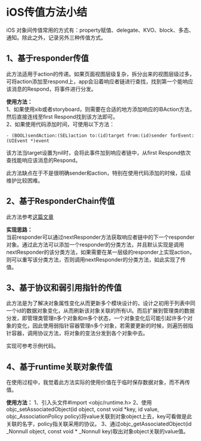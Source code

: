 # iOS传值方法小结

iOS 对象间传值常用的方式有：property赋值、delegate、KVO、block、多态、通知。除此之外，记录另外三种传值方式。

## 1、基于responder传值

此方法适用于action的传递。如果页面视图层级复杂，拆分出来的视图层级过多，可将action添加至respond上，app会沿着响应者链进行查找，找到第一个能响应该消息的Respond，将事件进行分发。

**使用方法：**	
1、如果使用xib或者storyboard，则需要在合适的地方添加响应的IBAction方法，然后直接连线至first Respond找到该方法即可。		
2、如果使用代码添加时间，可使用以下方法：

	- (BOOL)sendAction:(SEL)action to:(id)target from:(id)sender forEvent:(UIEvent *)event

该方法当target设置为nil时，会将此事件加到响应者链中，从first Respond依次查找能响应该消息的Respond。

此方法缺点在于不是很明确sender和action，特别在使用代码添加的时候，后续维护比较困难。

## 2、基于ResponderChain传值

此方法参考[这篇文章](https://casatwy.com/responder_chain_communication.html)

**实现思路：**		
当前responder可以通过nextResponder方法获取响应者链中的下一个responder对象。通过此方法可以添加一个responder的分类方法，并且默认实现是调用nextResponder的该分类方法，如果需要在某一层级的responder上实现action，则可以重写该分类方法，否则调用nextResponder的分类方法，如此实现了传值。

## 3、基于协议和弱引用指针的传值
此方法是为了解决对象属性变化从而更新多个模块设计的，设计之初用于列表中同一个id的数据对象变化，从而刷新该对象关联的所有UI。而后扩展到管理类的数据分发，即管理类管理n多个对象和m多个状态，一个对象变化后可能引起许多个对象的变化，因此使用弱指针容器管理n多个对象，若需要更新的时候，则遍历弱指针容器，调用协议方法，将对象的变法分发到各个对象中去。

实现可参考示例代码。


## 4、基于runtime关联对象传值
在使用过程中，我觉着此方法实际的使用价值在于临时保存数据对象，而不再传值。

**使用方法：**
1、引入头文件#import <objc/runtime.h>
2、使用objc_setAssociatedObject(id object, const void *key, id value, objc_AssociationPolicy policy)将value关联到对象object上去，key可看做是此关联的名字，policy指关联采用的协议。
3、通过objc_getAssociatedObject(id _Nonnull object, const void * _Nonnull key)取出对象object关联的value值。